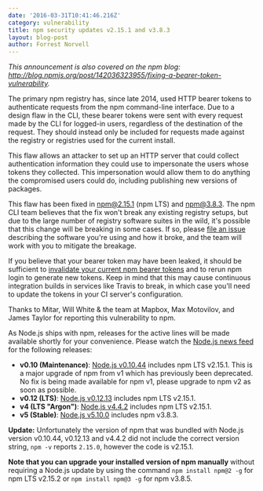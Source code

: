 ```yaml
---
date: '2016-03-31T10:41:46.216Z'
category: vulnerability
title: npm security updates v2.15.1 and v3.8.3
layout: blog-post
author: Forrest Norvell
---
```


_This announcement is also covered on the npm blog: <http://blog.npmjs.org/post/142036323955/fixing-a-bearer-token-vulnerability>._

The primary npm registry has, since late 2014, used HTTP bearer tokens to authenticate requests from the npm command-line interface. Due to a design flaw in the CLI, these bearer tokens were sent with every request made by the CLI for logged-in users, regardless of the destination of the request. They should instead only be included for requests made against the registry or registries used for the current install.

This flaw allows an attacker to set up an HTTP server that could collect authentication information they could use to impersonate the users whose tokens they collected. This impersonation would allow them to do anything the compromised users could do, including publishing new versions of packages.

This flaw has been fixed in [npm@2.15.1](https://github.com/npm/npm/commit/fea8cc92cee02c720b58f95f14d315507ccad401) (npm LTS) and [npm@3.8.3](https://github.com/npm/npm/commit/f67ecad59e99a03e5aad8e93cd1a086ae087cb29). The npm CLI team believes that the fix won't break any existing registry setups, but due to the large number of registry software suites in the wild, it's possible that this change will be breaking in some cases. If so, please [file an issue](https://github.com/npm/npm/issues/new) describing the software you're using and how it broke, and the team will work with you to mitigate the breakage.

If you believe that your bearer token may have been leaked, it should be sufficient to [invalidate your current npm bearer tokens](https://www.npmjs.com/settings/tokens) and to rerun npm login to generate new tokens. Keep in mind that this may cause continuous integration builds in services like Travis to break, in which case you'll need to update the tokens in your CI server's configuration.

Thanks to Mitar, Will White & the team at Mapbox, Max Motovilov, and James Taylor for reporting this vulnerability to npm.

As Node.js ships with npm, releases for the active lines will be made available shortly for your convenience. Please watch the [Node.js news feed](/blog/) for the following releases:

- **v0.10 (Maintenance)**: [Node.js v0.10.44](/blog/release/v0.10.44/) includes npm LTS v2.15.1. This is a major upgrade of npm from v1 which has previously been deprecated. No fix is being made available for npm v1, please upgrade to npm v2 as soon as possible.
- **v0.12 (LTS)**: [Node.js v0.12.13](/blog/release/v0.12.13/) includes npm LTS v2.15.1.
- **v4 (LTS "Argon")**: [Node.js v4.4.2](/blog/release/v4.4.2/) includes npm LTS v2.15.1.
- **v5 (Stable)**: [Node.js v5.10.0](/blog/release/v5.10.0/) includes npm v3.8.3.

**Update:** Unfortunately the version of npm that was bundled with Node.js version v0.10.44, v0.12.13 and v4.4.2 did not include the correct version string, `npm -v` reports `2.15.0`, however the code is v2.15.1.

**Note that you can upgrade your installed version of npm manually** without requiring a Node.js update by using the command `npm install npm@2 -g` for npm LTS v2.15.2 or `npm install npm@3 -g` for npm v3.8.5.
